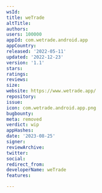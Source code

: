 ```yaml
---
wsId: 
title: weTrade
altTitle: 
authors: 
users: 100000
appId: com.wetrade.android.app
appCountry: 
released: '2022-05-11'
updated: '2022-12-23'
version: '1.1'
stars: 
ratings: 
reviews: 
size: 
website: https://www.wetrade.app/
repository: 
issue: 
icon: com.wetrade.android.app.png
bugbounty: 
meta: removed
verdict: wip
appHashes: 
date: '2023-08-25'
signer: 
reviewArchive: 
twitter: 
social: 
redirect_from: 
developerName: weTrade
features: 

---
```


